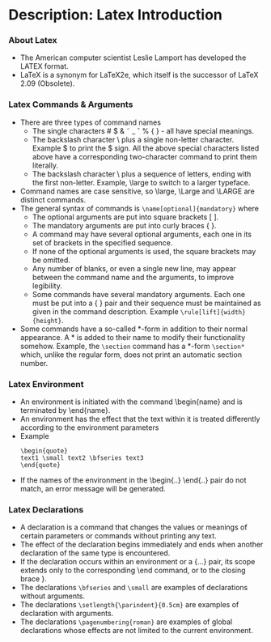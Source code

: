 # Description: Latex Introduction

### About Latex
* The American computer scientist Leslie Lamport has developed the LATEX format.
* LaTeX is a synonym for LaTeX2e, which itself is the successor of LaTeX 2.09 (Obsolete).

### Latex Commands & Arguments
* There are three types of command names
    - The single characters # $ & ˜ _ ˆ % { } - all have special meanings.
    - The backslash character \ plus a single non-letter character. Example \$ to print the $ sign. All the above 
      special characters listed above have a corresponding two-character command to print them literally. 
    - The backslash character \ plus a sequence of letters, ending with the first non-letter. Example, \large to switch 
      to a larger typeface.
* Command names are case sensitive, so \large, \Large and \LARGE are distinct commands.
* The general syntax of commands is `\name[optional]{mandatory}` where 
    - The optional arguments are put into square brackets [ ].
    - The mandatory arguments are put into curly braces { }. 
    - A command may have several optional arguments, each one in its set of brackets in the specified sequence. 
    - If none of the optional arguments is used, the square brackets may be omitted. 
    - Any number of blanks, or even a single new line, may appear between the command name and the arguments, to improve 
      legibility.
    - Some commands have several mandatory arguments. Each one must be put into a { } pair and their sequence must be 
      maintained as given in the command description. Example `\rule[lift]{width}{height}`.
* Some commands have a so-called *-form in addition to their normal appearance. A * is added to their name to modify 
  their functionality somehow. Example, the `\section` command has a *-form `\section*` which, unlike the regular form, 
  does not print an automatic section number.

### Latex Environment
* An environment is initiated with the command \begin{name} and is terminated by \end{name}.
* An environment has the effect that the text within it is treated differently according to the environment parameters
* Example
    ```
    \begin{quote}
    text1 \small text2 \bfseries text3
    \end{quote}
    ```
* If the names of the environment in the \begin{..} \end{..} pair do not match, an error message will be generated.

### Latex Declarations
* A declaration is a command that changes the values or meanings of certain parameters or commands without printing any 
  text. 
* The effect of the declaration begins immediately and ends when another declaration of the same type is encountered.
* If the declaration occurs within an environment or a {...} pair, its scope extends only to the corresponding \end 
  command, or to the closing brace }.
* The declarations `\bfseries` and `\small` are examples of declarations without arguments.
* The declarations `\setlength{\parindent}{0.5cm}` are examples of declaration with arguments.
* The declarations `\pagenumbering{roman}` are examples of global declarations whose effects are not limited to the 
  current environment.
